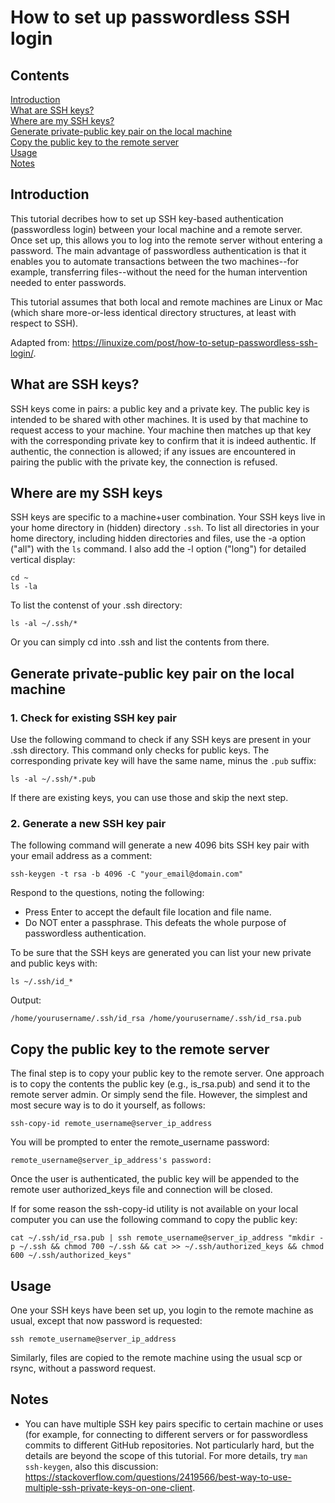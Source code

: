 # How to set up passwordless SSH login

## Contents

[Introduction](#introduction)  
[What are SSH keys?](#what)  
[Where are my SSH keys?](#where)  
[Generate private-public key pair on the local machine](#generate-local)  
[Copy the public key to the remote server](#copy-remote)  
[Usage](#usage)  
[Notes](#note)  

<a name="introduction"></a>
## Introduction

This tutorial decribes how to set up SSH key-based authentication (passwordless login) between your local machine and a remote server. Once set up, this allows you to log into the remote server without entering a password. The main advantage of passwordless authentication is that it enables you to automate transactions between the two machines--for example, transferring files--without the need for the human intervention needed to enter passwords.

This tutorial assumes that both local and remote machines are Linux or Mac (which share more-or-less identical directory structures, at least with respect to SSH).

Adapted from: https://linuxize.com/post/how-to-setup-passwordless-ssh-login/.

<a name="what"></a>
## What are SSH keys?

SSH keys come in pairs: a public key and a private key. The public key is intended to be shared with other machines. It is used by that machine to request access to your machine. Your machine then matches up that key with the corresponding private key to confirm that it is indeed authentic. If authentic, the connection is allowed; if any issues are encountered in pairing the public with the private key, the connection is refused.

<a name="where"></a>
## Where are my SSH keys

SSH keys are specific to a machine+user combination. Your SSH keys live in your home directory in (hidden) directory `.ssh`. To list all directories in your home directory, including hidden directories and files, use the -a option ("all") with the `ls` command. I also add the -l option ("long") for detailed vertical display:

```
cd ~
ls -la
```

To list the contenst of your .ssh directory:

```
ls -al ~/.ssh/*
```

Or you can simply cd into .ssh and list the contents from there.

<a name="generate-local"></a>
## Generate private-public key pair on the local machine

### 1. Check for existing SSH key pair

Use the following command to check if any SSH keys are present in your .ssh directory. This command only checks for public keys. The corresponding private key will have the same name, minus the `.pub` suffix:

```
ls -al ~/.ssh/*.pub
```
If there are existing keys, you can use those and skip the next step.

### 2. Generate a new SSH key pair

The following command will generate a new 4096 bits SSH key pair with your email address as a comment:

```
ssh-keygen -t rsa -b 4096 -C "your_email@domain.com"
```

Respond to the questions, noting the following:
* Press Enter to accept the default file location and file name.
* Do NOT enter a passphrase. This defeats the whole purpose of passwordless authentication.

To be sure that the SSH keys are generated you can list your new private and public keys with:

```
ls ~/.ssh/id_*
```

Output:

```
/home/yourusername/.ssh/id_rsa /home/yourusername/.ssh/id_rsa.pub
```

<a name="copy-remote"></a>
## Copy the public key to the remote server

The final step is to copy your public key to the remote server. One approach is to copy the contents the public key (e.g., is_rsa.pub) and send it to the remote server admin. Or simply send the file. However, the simplest and most secure way is to do it yourself, as follows:

```
ssh-copy-id remote_username@server_ip_address
```

You will be prompted to enter the remote_username password:

```
remote_username@server_ip_address's password:
```

Once the user is authenticated, the public key will be appended to the remote user authorized_keys file and connection will be closed.

If for some reason the ssh-copy-id utility is not available on your local computer you can use the following command to copy the public key:

```
cat ~/.ssh/id_rsa.pub | ssh remote_username@server_ip_address "mkdir -p ~/.ssh && chmod 700 ~/.ssh && cat >> ~/.ssh/authorized_keys && chmod 600 ~/.ssh/authorized_keys"
```

<a name="usage"></a>
## Usage

One your SSH keys have been set up, you login to the remote machine as usual, except that now password is requested:

```
ssh remote_username@server_ip_address
```

Similarly, files are copied to the remote machine using the usual scp or rsync, without a password request.

<a name="notes"></a>
## Notes
* You can have multiple SSH key pairs specific to certain machine or uses (for example, for connecting to different servers or for passwordless commits to different GitHub repositories. Not particularly hard, but the details are beyond the scope of this tutorial. For more details, try `man ssh-keygen`, also this discussion: https://stackoverflow.com/questions/2419566/best-way-to-use-multiple-ssh-private-keys-on-one-client.

